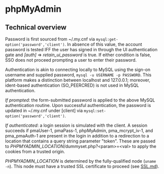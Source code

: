 # phpMyAdmin

## Technical overview

Password is first sourced from ~/.my.cnf via `mysql:get-option('password','client')`. In absence of this value, the account password is tested IFF the user has signed in through the UI authentication gate and *[auth]* => *retain_ui_password* is true. If either condition is false, SSO does not proceed prompting a user to enter their password.

Authentication is akin to connecting locally to MySQL using the sign-on username and supplied password, `mysql -u USERNAME -p PASSWORD`. This platform makes a distinction between localhost and 127.0.0.1; moreover, ident-based authentication (SO_PEERCRED) is not used in MySQL authentication.

*If prompted*: the form-submitted password is applied to the above MySQL authentication routine. Upon successful authentication, the password is updated in ~/.my.cnf under [client] via `mysql:set-option('password','client')`. 

*If authenticated*: a login session is simulated with the client. A session succeeds if pmaUser-1, pmaPass-1, phpMyAdmin, pma_mcrypt_iv-1, and pma_pmaAuth-1 are present in the login in addition to a redirection to a location that contains a query string parameter "token". These are passed to *PHPMYADMIN_LOCATION*/dummyset.php?&lt;param&gt;=&lt;val&gt; to apply the cookies from a trusted origin.

*PHPMYADMIN_LOCATION* is determined by the fully-qualified node (`uname -n`). This node must have a trusted SSL certificate to proceed (see [SSL.md](SSL.md)).
